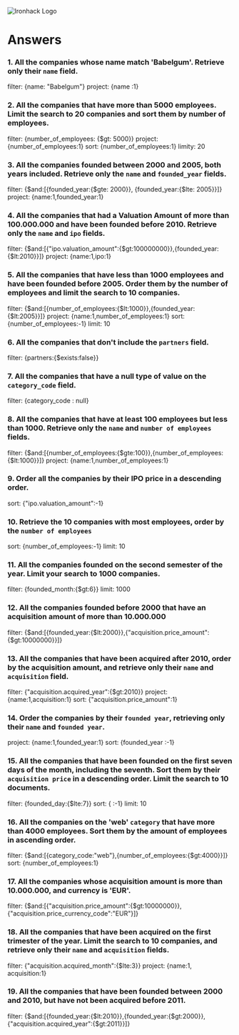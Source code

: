 ![Ironhack Logo](https://i.imgur.com/1QgrNNw.png)

# Answers

### 1. All the companies whose name match 'Babelgum'. Retrieve only their `name` field.

filter: {name: "Babelgum"}
project: {name :1}

### 2. All the companies that have more than 5000 employees. Limit the search to 20 companies and sort them by **number of employees**.

filter: {number_of_employees: {$gt: 5000}}
project: {number_of_employees:1}
sort: {number_of_employees:1}
limity: 20

### 3. All the companies founded between 2000 and 2005, both years included. Retrieve only the `name` and `founded_year` fields.

filter: {$and:[{founded_year:{$gte: 2000}}, {founded_year:{$lte: 2005}}]}
project: {name:1,founded_year:1}

### 4. All the companies that had a Valuation Amount of more than 100.000.000 and have been founded before 2010. Retrieve only the `name` and `ipo` fields.

filter: {$and:[{"ipo.valuation_amount":{$gt:100000000}},{founded_year:{$lt:2010}}]}
project: {name:1,ipo:1}

### 5. All the companies that have less than 1000 employees and have been founded before 2005. Order them by the number of employees and limit the search to 10 companies.

filter: {$and:[{number_of_employees:{$lt:1000}},{founded_year:{$lt:2005}}]}
project: {name:1,number_of_employees:1}
sort: {number_of_employees:-1}
limit: 10

### 6. All the companies that don't include the `partners` field.

filter: {partners:{$exists:false}}

### 7. All the companies that have a null type of value on the `category_code` field.

filter: {category_code : null}

### 8. All the companies that have at least 100 employees but less than 1000. Retrieve only the `name` and `number of employees` fields.

filter: {$and:[{number_of_employees:{$gte:100}},{number_of_employees:{$lt:1000}}]}
project: {name:1,number_of_employees:1}

### 9. Order all the companies by their IPO price in a descending order.

sort: {"ipo.valuation_amount":-1}

### 10. Retrieve the 10 companies with most employees, order by the `number of employees`

sort: {number_of_employees:-1}
limit: 10

### 11. All the companies founded on the second semester of the year. Limit your search to 1000 companies.

filter: {founded_month:{$gt:6}}
limit: 1000

### 12. All the companies founded before 2000 that have an acquisition amount of more than 10.000.000

filter: {$and:[{founded_year:{$lt:2000}},{"acquisition.price_amount":{$gt:10000000}}]}

### 13. All the companies that have been acquired after 2010, order by the acquisition amount, and retrieve only their `name` and `acquisition` field.

filter: {"acquisition.acquired_year":{$gt:2010}}
project: {name:1,acquisition:1}
sort: {"acquisition.price_amount":1}

### 14. Order the companies by their `founded year`, retrieving only their `name` and `founded year`.

project: {name:1,founded_year:1}
sort: {founded_year :-1}

### 15. All the companies that have been founded on the first seven days of the month, including the seventh. Sort them by their `acquisition price` in a descending order. Limit the search to 10 documents.

filter: {founded_day:{$lte:7}}
sort: { :-1}
limit: 10

### 16. All the companies on the 'web' `category` that have more than 4000 employees. Sort them by the amount of employees in ascending order.

filter: {$and:[{category_code:"web"},{number_of_employees:{$gt:4000}}]}
sort: {number_of_employees:1}

### 17. All the companies whose acquisition amount is more than 10.000.000, and currency is 'EUR'.

filter: {$and:[{"acquisition.price_amount":{$gt:10000000}},{"acquisition.price_currency_code":"EUR"}]}

### 18. All the companies that have been acquired on the first trimester of the year. Limit the search to 10 companies, and retrieve only their `name` and `acquisition` fields.

filter: {"acquisition.acquired_month":{$lte:3}}
project: {name:1, acquisition:1}

### 19. All the companies that have been founded between 2000 and 2010, but have not been acquired before 2011.

filter: {$and:[{founded_year:{$lt:2010}},{founded_year:{$gt:2000}},{"acquisition.acquired_year":{$gt:2011}}]}